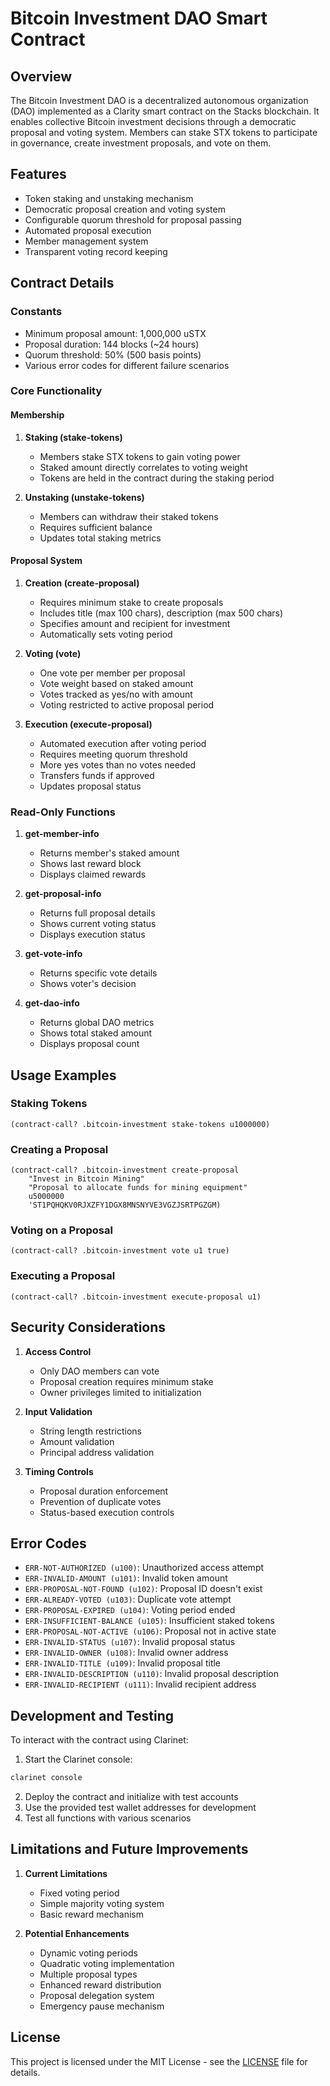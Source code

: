 # Bitcoin Investment DAO Smart Contract

## Overview

The Bitcoin Investment DAO is a decentralized autonomous organization (DAO) implemented as a Clarity smart contract on the Stacks blockchain. It enables collective Bitcoin investment decisions through a democratic proposal and voting system. Members can stake STX tokens to participate in governance, create investment proposals, and vote on them.

## Features

- Token staking and unstaking mechanism
- Democratic proposal creation and voting system
- Configurable quorum threshold for proposal passing
- Automated proposal execution
- Member management system
- Transparent voting record keeping

## Contract Details

### Constants

- Minimum proposal amount: 1,000,000 uSTX
- Proposal duration: 144 blocks (~24 hours)
- Quorum threshold: 50% (500 basis points)
- Various error codes for different failure scenarios

### Core Functionality

#### Membership

1. **Staking (stake-tokens)**

   - Members stake STX tokens to gain voting power
   - Staked amount directly correlates to voting weight
   - Tokens are held in the contract during the staking period

2. **Unstaking (unstake-tokens)**
   - Members can withdraw their staked tokens
   - Requires sufficient balance
   - Updates total staking metrics

#### Proposal System

1. **Creation (create-proposal)**

   - Requires minimum stake to create proposals
   - Includes title (max 100 chars), description (max 500 chars)
   - Specifies amount and recipient for investment
   - Automatically sets voting period

2. **Voting (vote)**

   - One vote per member per proposal
   - Vote weight based on staked amount
   - Votes tracked as yes/no with amount
   - Voting restricted to active proposal period

3. **Execution (execute-proposal)**
   - Automated execution after voting period
   - Requires meeting quorum threshold
   - More yes votes than no votes needed
   - Transfers funds if approved
   - Updates proposal status

### Read-Only Functions

1. **get-member-info**

   - Returns member's staked amount
   - Shows last reward block
   - Displays claimed rewards

2. **get-proposal-info**

   - Returns full proposal details
   - Shows current voting status
   - Displays execution status

3. **get-vote-info**

   - Returns specific vote details
   - Shows voter's decision

4. **get-dao-info**
   - Returns global DAO metrics
   - Shows total staked amount
   - Displays proposal count

## Usage Examples

### Staking Tokens

```clarity
(contract-call? .bitcoin-investment stake-tokens u1000000)
```

### Creating a Proposal

```clarity
(contract-call? .bitcoin-investment create-proposal
    "Invest in Bitcoin Mining"
    "Proposal to allocate funds for mining equipment"
    u5000000
    'ST1PQHQKV0RJXZFY1DGX8MNSNYVE3VGZJSRTPGZGM)
```

### Voting on a Proposal

```clarity
(contract-call? .bitcoin-investment vote u1 true)
```

### Executing a Proposal

```clarity
(contract-call? .bitcoin-investment execute-proposal u1)
```

## Security Considerations

1. **Access Control**

   - Only DAO members can vote
   - Proposal creation requires minimum stake
   - Owner privileges limited to initialization

2. **Input Validation**

   - String length restrictions
   - Amount validation
   - Principal address validation

3. **Timing Controls**
   - Proposal duration enforcement
   - Prevention of duplicate votes
   - Status-based execution controls

## Error Codes

- `ERR-NOT-AUTHORIZED (u100)`: Unauthorized access attempt
- `ERR-INVALID-AMOUNT (u101)`: Invalid token amount
- `ERR-PROPOSAL-NOT-FOUND (u102)`: Proposal ID doesn't exist
- `ERR-ALREADY-VOTED (u103)`: Duplicate vote attempt
- `ERR-PROPOSAL-EXPIRED (u104)`: Voting period ended
- `ERR-INSUFFICIENT-BALANCE (u105)`: Insufficient staked tokens
- `ERR-PROPOSAL-NOT-ACTIVE (u106)`: Proposal not in active state
- `ERR-INVALID-STATUS (u107)`: Invalid proposal status
- `ERR-INVALID-OWNER (u108)`: Invalid owner address
- `ERR-INVALID-TITLE (u109)`: Invalid proposal title
- `ERR-INVALID-DESCRIPTION (u110)`: Invalid proposal description
- `ERR-INVALID-RECIPIENT (u111)`: Invalid recipient address

## Development and Testing

To interact with the contract using Clarinet:

1. Start the Clarinet console:

```bash
clarinet console
```

2. Deploy the contract and initialize with test accounts
3. Use the provided test wallet addresses for development
4. Test all functions with various scenarios

## Limitations and Future Improvements

1. **Current Limitations**

   - Fixed voting period
   - Simple majority voting system
   - Basic reward mechanism

2. **Potential Enhancements**
   - Dynamic voting periods
   - Quadratic voting implementation
   - Multiple proposal types
   - Enhanced reward distribution
   - Proposal delegation system
   - Emergency pause mechanism

## License

This project is licensed under the MIT License - see the [LICENSE](LICENSE) file for details.
